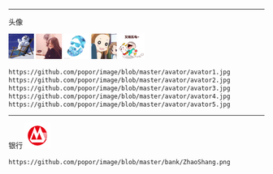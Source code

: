 
---
头像
<p>
<img src="https://github.com/popor/image/blob/master/avator/avator1.jpg" width="10%" height="10%"> 
<img src="https://github.com/popor/image/blob/master/avator/avator2.jpg" width="10%" height="10%"> 
<img src="https://github.com/popor/image/blob/master/avator/avator3.jpg" width="10%" height="10%"> 
<img src="https://github.com/popor/image/blob/master/avator/avator4.jpg" width="10%" height="10%">  
<img src="https://github.com/popor/image/blob/master/avator/avator5.jpg" width="10%" height="10%"> 
</p>

```
https://github.com/popor/image/blob/master/avator/avator1.jpg
https://github.com/popor/image/blob/master/avator/avator2.jpg
https://github.com/popor/image/blob/master/avator/avator3.jpg
https://github.com/popor/image/blob/master/avator/avator4.jpg
https://github.com/popor/image/blob/master/avator/avator5.jpg

```

---
银行
<img src="https://github.com/popor/image/blob/master/bank/ZhaoShang.png" width="10%" height="10%"> </img>

```
https://github.com/popor/image/blob/master/bank/ZhaoShang.png
```

